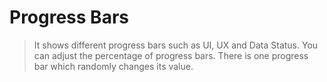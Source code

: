 # Progress Bars
> It shows different progress bars such as UI, UX and Data Status. You can adjust the percentage of progress bars. There is one progress bar which randomly changes its value.